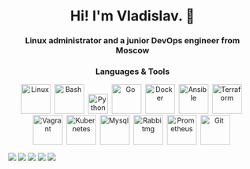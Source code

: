 <div id="header" align="center"> 
<h1>Hi! I'm Vladislav. 👋</h1>
<h3>Linux administrator and a junior DevOps engineer from Moscow</h3>

<h3>Languages & Tools</h3>

<img src="https://cdn.jsdelivr.net/gh/devicons/devicon@latest/icons/linux/linux-original.svg" title="Linux" with="60" height="60" />&nbsp;
<img src="https://cdn.jsdelivr.net/gh/devicons/devicon@latest/icons/bash/bash-original.svg" title="Bash" with="60" height="60" />&nbsp;
<img src="https://cdn.jsdelivr.net/gh/devicons/devicon@latest/icons/python/python-plain-wordmark.svg" title="Python" with="40" height="40" />&nbsp;
<img src="https://cdn.jsdelivr.net/gh/devicons/devicon@latest/icons/go/go-original-wordmark.svg" title="Go" with="60" height="60" />&nbsp;
<img src="https://cdn.jsdelivr.net/gh/devicons/devicon@latest/icons/docker/docker-original.svg" title="Docker" with="60" height="60" />&nbsp;
<img src="https://cdn.jsdelivr.net/gh/devicons/devicon@latest/icons/ansible/ansible-original.svg" title="Ansible" with="60" height="60" />&nbsp;
<img src="https://cdn.jsdelivr.net/gh/devicons/devicon@latest/icons/terraform/terraform-original.svg" title="Terraform" with="60" height="60" />&nbsp;
<img src="https://cdn.jsdelivr.net/gh/devicons/devicon@latest/icons/vagrant/vagrant-original.svg" title="Vagrant" with="60" height="60" />&nbsp;
<img src="https://cdn.jsdelivr.net/gh/devicons/devicon@latest/icons/kubernetes/kubernetes-original.svg" title="Kubernetes" with="60" height="60" />&nbsp;
<img src="https://cdn.jsdelivr.net/gh/devicons/devicon@latest/icons/mysql/mysql-original.svg" title="Mysql" with="60" height="60" />&nbsp;
<img src="https://cdn.jsdelivr.net/gh/devicons/devicon@latest/icons/rabbitmq/rabbitmq-original.svg" title="Rabbitmg" with="60" height="60" />&nbsp;
<img src="https://cdn.jsdelivr.net/gh/devicons/devicon@latest/icons/prometheus/prometheus-original.svg" title="Prometheus" with="60" height="60" />&nbsp;
<img src="https://cdn.jsdelivr.net/gh/devicons/devicon@latest/icons/git/git-original.svg" title="Git" with="60" height="60" />&nbsp;
          
</div>
          
          
          
          
          
          
          
          
          
          

![](http://github-profile-summary-cards.vercel.app/api/cards/profile-details?username=vodin26&theme=apprentice)
![](http://github-profile-summary-cards.vercel.app/api/cards/repos-per-language?username=vodin26&theme=apprentice)
![](http://github-profile-summary-cards.vercel.app/api/cards/most-commit-language?username=vodin26&theme=apprentice)
![](http://github-profile-summary-cards.vercel.app/api/cards/stats?username=vodin26&theme=apprentice)
![](http://github-profile-summary-cards.vercel.app/api/cards/productive-time?username=vodin26&theme=apprentice&utcOffset=8)
<!--
**vodin26/vodin26** is a ✨ _special_ ✨ repository because its `README.md` (this file) appears on your GitHub profile.
💬 I love writing code in bash

Here are some ideas to get you started:

- 🔭 I’m currently working on ...
- 🌱 I’m currently learning ...
- 👯 I’m looking to collaborate on ...
- 🤔 I’m looking for help with ...
- 💬 Ask me about ...
- 📫 How to reach me: ...
- 😄 Pronouns: ...
- ⚡ Fun fact: ...
-->
